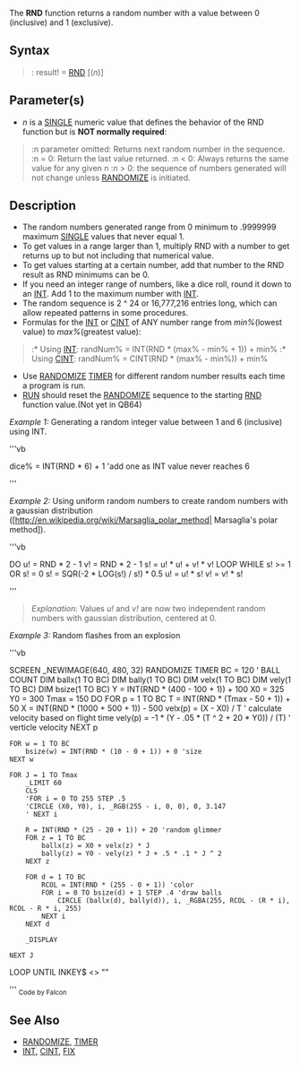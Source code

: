 The **RND** function returns a random number with a value between 0 (inclusive) and 1 (exclusive).


## Syntax
 
> : result! = [RND](RND) [(*n*)]


## Parameter(s)

* *n* is a [SINGLE](SINGLE) numeric value that defines the behavior of the RND function but is **NOT normally required**:
> :n parameter omitted: Returns next random number in the sequence.
> :n = 0: Return the last value returned.
> :n < 0: Always returns the same value for any given n
> :n > 0: the sequence of numbers generated will not change unless [RANDOMIZE](RANDOMIZE) is initiated. 


## Description

* The random numbers generated range from 0 minimum to .9999999 maximum  [SINGLE](SINGLE) values that never equal 1.
* To get values in a range larger than 1, multiply RND with a number to get returns up to but not including that numerical value.
* To get values starting at a certain number, add that number to the RND result as RND minimums can be 0.
* If you need an integer range of numbers, like a dice roll, round it down to an [INT](INT). Add 1 to the maximum number with [INT](INT).
* The random sequence is 2 ^ 24 or 16,777,216 entries long, which can allow repeated patterns in some procedures.
* Formulas for the [INT](INT) or [CINT](CINT) of ANY number range from *min%*(lowest value) to *max%*(greatest value): 
> :* Using [INT](INT): randNum% = INT(RND * (max% - min% + 1)) + min%
> :* Using [CINT](CINT): randNum% = CINT(RND * (max% - min%)) + min%
* Use [RANDOMIZE](RANDOMIZE) [TIMER](TIMER) for different random number results each time a program is run. 
* [RUN](RUN) should reset the [RANDOMIZE](RANDOMIZE) sequence to the starting [RND](RND) function value.(Not yet in QB64)


*Example 1:* Generating a random integer value between 1 and 6 (inclusive) using INT.

'''vb

dice% = INT(RND * 6) + 1 'add one as INT value never reaches 6 

'''


*Example 2:* Using uniform random numbers to create random numbers with a gaussian distribution ([http://en.wikipedia.org/wiki/Marsaglia_polar_method| Marsaglia's polar method]).

'''vb

DO
  u! = RND * 2 - 1
  v! = RND * 2 - 1
  s! = u! * u! + v! * v!
LOOP WHILE s! >= 1 OR s! = 0
s! = SQR(-2 * LOG(s!) / s!) * 0.5
u! = u! * s!
v! = v! * s! 

'''
> *Explanation:* Values *u!* and *v!* are now two independent random numbers with gaussian distribution, centered at 0.


*Example 3:* Random flashes from an explosion

'''vb

SCREEN _NEWIMAGE(640, 480, 32)
RANDOMIZE TIMER
BC = 120 ' BALL COUNT
DIM ballx(1 TO BC)
DIM bally(1 TO BC)
DIM velx(1 TO BC)
DIM vely(1 TO BC)
DIM bsize(1 TO BC)
Y = INT(RND * (400 - 100 + 1)) + 100
X0 = 325
Y0 = 300
Tmax = 150
DO
    FOR p = 1 TO BC
        T = INT(RND * (Tmax - 50 + 1)) + 50
        X = INT(RND * (1000 + 500 + 1)) - 500
        velx(p) = (X - X0) / T '                       calculate velocity based on flight time
        vely(p) = -1 * (Y - .05 * (T ^ 2 + 20 * Y0)) / (T) ' verticle velocity
    NEXT p

    FOR w = 1 TO BC
        bsize(w) = INT(RND * (10 - 0 + 1)) + 0 'size
    NEXT w

    FOR J = 1 TO Tmax
        _LIMIT 60
        CLS
        'FOR i = 0 TO 255 STEP .5
        'CIRCLE (X0, Y0), i, _RGB(255 - i, 0, 0), 0, 3.147
        ' NEXT i

        R = INT(RND * (25 - 20 + 1)) + 20 'random glimmer
        FOR z = 1 TO BC
            ballx(z) = X0 + velx(z) * J
            bally(z) = Y0 - vely(z) * J + .5 * .1 * J ^ 2
        NEXT z

        FOR d = 1 TO BC
            RCOL = INT(RND * (255 - 0 + 1)) 'color
            FOR i = 0 TO bsize(d) + 1 STEP .4 'draw balls
                CIRCLE (ballx(d), bally(d)), i, _RGBA(255, RCOL - (R * i), RCOL - R * i, 255)
            NEXT i
        NEXT d

        _DISPLAY

    NEXT J

LOOP UNTIL INKEY$ <> "" 

''' <sub>Code by Falcon</sub>


## See Also

* [RANDOMIZE](RANDOMIZE), [TIMER](TIMER)
* [INT](INT), [CINT](CINT), [FIX](FIX)




